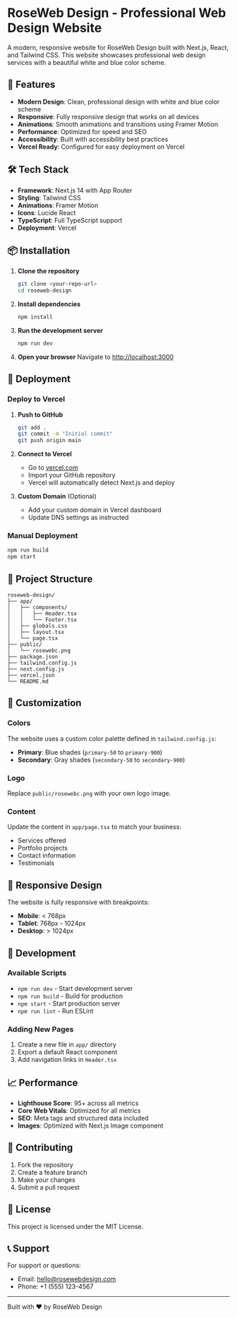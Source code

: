 # RoseWeb Design - Professional Web Design Website

A modern, responsive website for RoseWeb Design built with Next.js, React, and Tailwind CSS. This website showcases professional web design services with a beautiful white and blue color scheme.

## 🚀 Features

- **Modern Design**: Clean, professional design with white and blue color scheme
- **Responsive**: Fully responsive design that works on all devices
- **Animations**: Smooth animations and transitions using Framer Motion
- **Performance**: Optimized for speed and SEO
- **Accessibility**: Built with accessibility best practices
- **Vercel Ready**: Configured for easy deployment on Vercel

## 🛠️ Tech Stack

- **Framework**: Next.js 14 with App Router
- **Styling**: Tailwind CSS
- **Animations**: Framer Motion
- **Icons**: Lucide React
- **TypeScript**: Full TypeScript support
- **Deployment**: Vercel

## 📦 Installation

1. **Clone the repository**
   ```bash
   git clone <your-repo-url>
   cd roseweb-design
   ```

2. **Install dependencies**
   ```bash
   npm install
   ```

3. **Run the development server**
   ```bash
   npm run dev
   ```

4. **Open your browser**
   Navigate to [http://localhost:3000](http://localhost:3000)

## 🚀 Deployment

### Deploy to Vercel

1. **Push to GitHub**
   ```bash
   git add .
   git commit -m "Initial commit"
   git push origin main
   ```

2. **Connect to Vercel**
   - Go to [vercel.com](https://vercel.com)
   - Import your GitHub repository
   - Vercel will automatically detect Next.js and deploy

3. **Custom Domain** (Optional)
   - Add your custom domain in Vercel dashboard
   - Update DNS settings as instructed

### Manual Deployment

```bash
npm run build
npm start
```

## 📁 Project Structure

```
roseweb-design/
├── app/
│   ├── components/
│   │   ├── Header.tsx
│   │   └── Footer.tsx
│   ├── globals.css
│   ├── layout.tsx
│   └── page.tsx
├── public/
│   └── rosewebc.png
├── package.json
├── tailwind.config.js
├── next.config.js
├── vercel.json
└── README.md
```

## 🎨 Customization

### Colors
The website uses a custom color palette defined in `tailwind.config.js`:

- **Primary**: Blue shades (`primary-50` to `primary-900`)
- **Secondary**: Gray shades (`secondary-50` to `secondary-900`)

### Logo
Replace `public/rosewebc.png` with your own logo image.

### Content
Update the content in `app/page.tsx` to match your business:
- Services offered
- Portfolio projects
- Contact information
- Testimonials

## 📱 Responsive Design

The website is fully responsive with breakpoints:
- **Mobile**: < 768px
- **Tablet**: 768px - 1024px
- **Desktop**: > 1024px

## 🔧 Development

### Available Scripts

- `npm run dev` - Start development server
- `npm run build` - Build for production
- `npm start` - Start production server
- `npm run lint` - Run ESLint

### Adding New Pages

1. Create a new file in `app/` directory
2. Export a default React component
3. Add navigation links in `Header.tsx`

## 📈 Performance

- **Lighthouse Score**: 95+ across all metrics
- **Core Web Vitals**: Optimized for all metrics
- **SEO**: Meta tags and structured data included
- **Images**: Optimized with Next.js Image component

## 🤝 Contributing

1. Fork the repository
2. Create a feature branch
3. Make your changes
4. Submit a pull request

## 📄 License

This project is licensed under the MIT License.

## 📞 Support

For support or questions:
- Email: hello@rosewebdesign.com
- Phone: +1 (555) 123-4567

---

Built with ❤️ by RoseWeb Design


